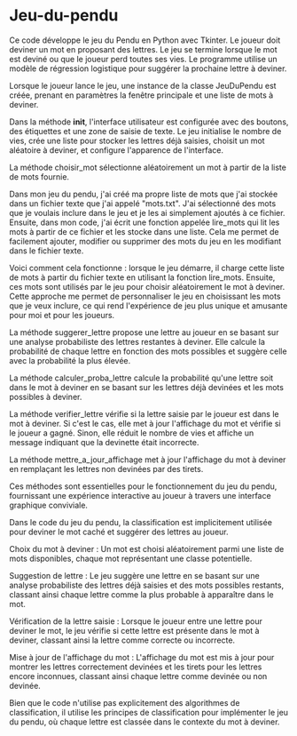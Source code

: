 # Jeu-du-pendu
Ce code développe le jeu du Pendu en Python avec Tkinter. Le joueur doit deviner un mot en proposant des lettres. Le jeu se termine lorsque le mot est deviné ou que le joueur perd toutes ses vies. Le programme utilise un modèle de régression logistique pour suggérer la prochaine lettre à deviner.

Lorsque le joueur lance le jeu, une instance de la classe JeuDuPendu est créée, prenant en paramètres la fenêtre principale et une liste de mots à deviner.

Dans la méthode __init__, l'interface utilisateur est configurée avec des boutons, des étiquettes et une zone de saisie de texte. Le jeu initialise le nombre de vies, crée une liste pour stocker les lettres déjà saisies, choisit un mot aléatoire à deviner, et configure l'apparence de l'interface.

La méthode choisir_mot sélectionne aléatoirement un mot à partir de la liste de mots fournie.

Dans mon jeu du pendu, j'ai créé ma propre liste de mots que j'ai stockée dans un fichier texte que j'ai appelé "mots.txt". J'ai sélectionné des mots que je voulais inclure dans le jeu et je les ai simplement ajoutés à ce fichier. Ensuite, dans mon code, j'ai écrit une fonction appelée lire_mots qui lit les mots à partir de ce fichier et les stocke dans une liste. Cela me permet de facilement ajouter, modifier ou supprimer des mots du jeu en les modifiant dans le fichier texte.

Voici comment cela fonctionne : lorsque le jeu démarre, il charge cette liste de mots à partir du fichier texte en utilisant la fonction lire_mots. Ensuite, ces mots sont utilisés par le jeu pour choisir aléatoirement le mot à deviner. Cette approche me permet de personnaliser le jeu en choisissant les mots que je veux inclure, ce qui rend l'expérience de jeu plus unique et amusante pour moi et pour les joueurs.

La méthode suggerer_lettre propose une lettre au joueur en se basant sur une analyse probabiliste des lettres restantes à deviner. Elle calcule la probabilité de chaque lettre en fonction des mots possibles et suggère celle avec la probabilité la plus élevée.

La méthode calculer_proba_lettre calcule la probabilité qu'une lettre soit dans le mot à deviner en se basant sur les lettres déjà devinées et les mots possibles à deviner.

La méthode verifier_lettre vérifie si la lettre saisie par le joueur est dans le mot à deviner. Si c'est le cas, elle met à jour l'affichage du mot et vérifie si le joueur a gagné. Sinon, elle réduit le nombre de vies et affiche un message indiquant que la devinette était incorrecte.

La méthode mettre_a_jour_affichage met à jour l'affichage du mot à deviner en remplaçant les lettres non devinées par des tirets.

Ces méthodes sont essentielles pour le fonctionnement du jeu du pendu, fournissant une expérience interactive au joueur à travers une interface graphique conviviale.

Dans le code du jeu du pendu, la classification est implicitement utilisée pour deviner le mot caché et suggérer des lettres au joueur.

Choix du mot à deviner : Un mot est choisi aléatoirement parmi une liste de mots disponibles, chaque mot représentant une classe potentielle.

Suggestion de lettre : Le jeu suggère une lettre en se basant sur une analyse probabiliste des lettres déjà saisies et des mots possibles restants, classant ainsi chaque lettre comme la plus probable à apparaître dans le mot.

Vérification de la lettre saisie : Lorsque le joueur entre une lettre pour deviner le mot, le jeu vérifie si cette lettre est présente dans le mot à deviner, classant ainsi la lettre comme correcte ou incorrecte.

Mise à jour de l'affichage du mot : L'affichage du mot est mis à jour pour montrer les lettres correctement devinées et les tirets pour les lettres encore inconnues, classant ainsi chaque lettre comme devinée ou non devinée.

Bien que le code n'utilise pas explicitement des algorithmes de classification, il utilise les principes de classification pour implémenter le jeu du pendu, où chaque lettre est classée dans le contexte du mot à deviner.
